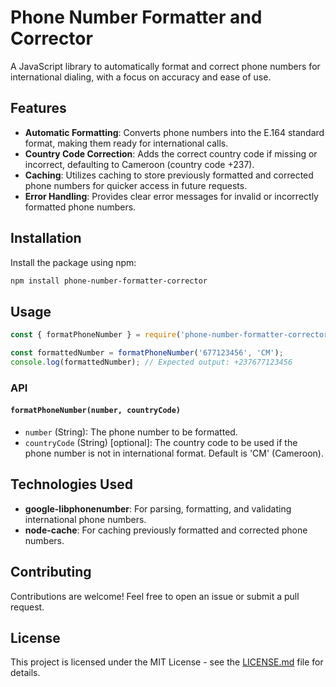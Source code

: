 # Phone Number Formatter and Corrector

A JavaScript library to automatically format and correct phone numbers for international dialing, with a focus on accuracy and ease of use.

## Features
- **Automatic Formatting**: Converts phone numbers into the E.164 standard format, making them ready for international calls.
- **Country Code Correction**: Adds the correct country code if missing or incorrect, defaulting to Cameroon (country code +237).
- **Caching**: Utilizes caching to store previously formatted and corrected phone numbers for quicker access in future requests.
- **Error Handling**: Provides clear error messages for invalid or incorrectly formatted phone numbers.

## Installation
Install the package using npm:

```sh
npm install phone-number-formatter-corrector
```

## Usage

```javascript
const { formatPhoneNumber } = require('phone-number-formatter-corrector');

const formattedNumber = formatPhoneNumber('677123456', 'CM');
console.log(formattedNumber); // Expected output: +237677123456
```

### API

#### `formatPhoneNumber(number, countryCode)`
- `number` (String): The phone number to be formatted.
- `countryCode` (String) [optional]: The country code to be used if the phone number is not in international format. Default is 'CM' (Cameroon).

## Technologies Used
- **google-libphonenumber**: For parsing, formatting, and validating international phone numbers.
- **node-cache**: For caching previously formatted and corrected phone numbers.

## Contributing
Contributions are welcome! Feel free to open an issue or submit a pull request.

## License
This project is licensed under the MIT License - see the [LICENSE.md](LICENSE.md) file for details.
